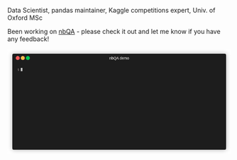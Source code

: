 Data Scientist, pandas maintainer, Kaggle competitions expert, Univ. of Oxford MSc

Been working on [nbQA](https://github.com/nbQA-dev/nbQA) - please check it out and let me know if you have any feedback!

<p align="center">
    <a href="#readme">
        <img alt="demo" src="https://raw.githubusercontent.com/nbQA-dev/nbQA-demo/master/demo.gif">
    </a>
</p>
